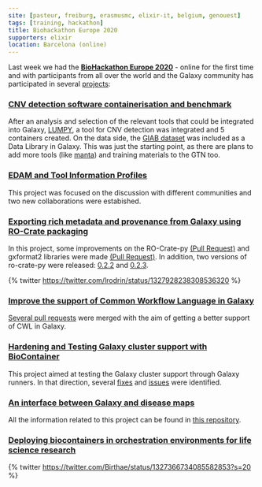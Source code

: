 ```yaml
---
site: [pasteur, freiburg, erasmusmc, elixir-it, belgium, genouest]
tags: [training, hackathon]
title: Biohackathon Europe 2020
supporters: elixir
location: Barcelona (online)
---
```



Last week we had the [__BioHackathon Europe 2020__](https://www.biohackathon-europe.org/) - online for the first time and with participants from all over the world and the Galaxy community has participated in several [projects](https://www.biohackathon-europe.org/projects.html):


### [CNV detection software containerisation and benchmark](https://github.com/elixir-europe/BioHackathon-projects-2020/tree/master/projects/7)

After an analysis and selection of the relevant tools that could be integrated into Galaxy, [LUMPY](https://github.com/galaxyproject/tools-iuc/pull/3287), a tool for CNV detection was integrated and 5 containers created. On the data side, the [GIAB dataset](https://jimb.stanford.edu/giab-resources) was included as a Data Library in Galaxy. This was just the starting point, as there are plans to add more tools (like [manta](https://github.com/Illumina/manta)) and training materials to the GTN too.


### [EDAM and Tool Information Profiles](https://github.com/elixir-europe/BioHackathon-projects-2020/tree/master/projects/10)

This project was focused on the discussion with different communities and two new collaborations were estabished.


### [Exporting rich metadata and provenance from Galaxy using RO-Crate packaging](https://github.com/elixir-europe/BioHackathon-projects-2020/tree/master/projects/14)

In this project, some improvements on the RO-Crate-py [(Pull Request)](https://github.com/ResearchObject/ro-crate-py/pull/37) and gxformat2 libraries were made [(Pull Request)](https://github.com/galaxyproject/gxformat2/pull/50). In addition, two versions of ro-crate-py were released: [0.2.2](https://github.com/ResearchObject/ro-crate-py/releases/tag/0.2.2) and [0.2.3](https://github.com/ResearchObject/ro-crate-py/releases/tag/0.2.3).

 {% twitter https://twitter.com/lrodrin/status/1327928238308536320 %}


### [Improve the support of Common Workflow Language in Galaxy](https://github.com/elixir-europe/BioHackathon-projects-2020/tree/master/projects/17)

[Several pull requests](https://github.com/common-workflow-language/galaxy/pulls?q=is%3Apr+is%3Aclosed) were merged with the aim of getting a better support of CWL in Galaxy.


### [Hardening and Testing Galaxy cluster support with BioContainer](https://github.com/elixir-europe/BioHackathon-projects-2020/tree/master/projects/18)

This project aimed at testing the Galaxy cluster support through Galaxy runners. In that direction, several [fixes](https://github.com/Laniakea-elixir-it/laniakea/issues/25) and [issues](https://github.com/galaxyproject/galaxy/issues/10677) were identified.


### [An interface between Galaxy and disease maps](https://github.com/elixir-europe/BioHackathon-projects-2020/tree/master/projects/27)

All the information related to this project can be found in [this repository](https://github.com/elixir-luxembourg/BH2020-galaxy-dpmaps).


### [Deploying biocontainers in orchestration environments for life science research](https://github.com/elixir-europe/BioHackathon-projects-2020/tree/master/projects/31)


{% twitter https://twitter.com/Birthae/status/1327366734085582853?s=20 %}



